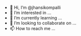 - 👋 Hi, I’m @jhansikompalli
- 👀 I’m interested in ...
- 🌱 I’m currently learning ...
- 💞️ I’m looking to collaborate on ...
- 📫 How to reach me ...

<!---
jhansikompalli/jhansikompalli is a ✨ special ✨ repository because its `README.md` (this file) appears on your GitHub profile.
You can click the Preview link to take a look at your changes.
--->
